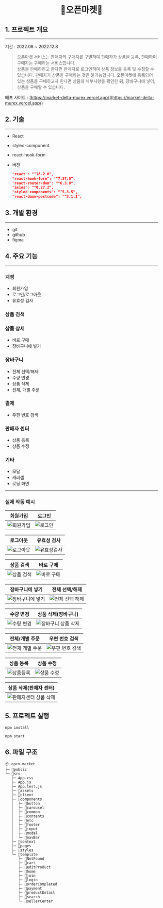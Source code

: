 <h1 align= 'center'>🛒오픈마켓🛒</h1>

## 1. 프로젝트 개요

---

기간 : 2022.08 ~ 2022.12.8

> 오픈마켓 서비스는 판매자와 구매자를 구별하여 판매자가 상품을 등록, 판매하며 구매자는 구매하는 서비스입니다.<br>
> 상품을 판매하려고 한다면 판매자로 로그인하여 상품 정보를 등록 및 수정할 수 있습니다. 판매자가 상품을 구매하는 것은 불가능합니다. 오픈마켓에 등록되어 있는 상품을 구매하고자 한다면 상품의 세부사항을 확인한 뒤, 장바구니에 넣어, 상품을 구매할 수 있습니다.

배포 사이트 : [https://market-delta-murex.vercel.app/](https://market-delta-murex.vercel.app/)

## 2. 기술

---

- React
- styled-component
- react-hook-form
- 버전

  ```json
  "react": "^18.2.0",
  "react-hook-form": "^7.37.0",
  "react-router-dom": "^6.3.0",
  "axios": "^0.27.2",
  "styled-components": "^5.3.5",
  "react-daum-postcode": "^3.1.1",
  ```

## 3. 개발 환경

---

- git
- github
- figma

## 4. 주요 기능

---

### 계정

- 회원가입
- 로그인/로그아웃
- 유효성 검사

### 상품 검색

### 상품 상세

- 바로 구매
- 장바구니에 넣기

### 장바구니

- 전체 선택/해제
- 수량 변경
- 상품 삭제
- 전체, 개별 주문

### 결제

- 우편 번호 검색

### 판매자 센터

- 상품 등록
- 상품 수정

### 기타

- 모달
- 캐러셀
- 로딩 화면

---

### 실제 작동 예시

<center>

|                                                      회원가입                                                       |                                                      로그인                                                       |
| :-----------------------------------------------------------------------------------------------------------------: | :---------------------------------------------------------------------------------------------------------------: |
| ![회원가입](https://user-images.githubusercontent.com/100986977/206175026-d6b809b8-a63c-421f-b0f0-23f30a9bdeea.gif) | ![로그인](https://user-images.githubusercontent.com/100986977/206177063-31ccac11-fc7c-4cb7-b81e-9e85b73182e2.gif) |

|                                                      로그아웃                                                       |                                                      유효성 검사                                                      |
| :-----------------------------------------------------------------------------------------------------------------: | :-------------------------------------------------------------------------------------------------------------------: |
| ![로그아웃](https://user-images.githubusercontent.com/100986977/206175037-497da138-0ad0-4c8c-8889-ccb8c916e363.gif) | ![유효성검사](https://user-images.githubusercontent.com/100986977/206174889-ed13bf33-3b3c-43eb-9fcb-59180783d049.gif) |

|                                                      상품 검색                                                       |                                                      바로 구매                                                       |
| :------------------------------------------------------------------------------------------------------------------: | :------------------------------------------------------------------------------------------------------------------: |
| ![상품 검색](https://user-images.githubusercontent.com/100986977/206175041-cf923e04-8b15-4d3e-b5d6-337bd96f3401.gif) | ![바로 구매](https://user-images.githubusercontent.com/100986977/206174929-6f8acc9c-38ad-4b39-adb9-9754565edc53.gif) |

|                                                      장바구니에 넣기                                                       |                                                      전체 선택/해제                                                       |
| :------------------------------------------------------------------------------------------------------------------------: | :-----------------------------------------------------------------------------------------------------------------------: |
| ![장바구니에 넣기](https://user-images.githubusercontent.com/100986977/206187645-4419a9c4-152e-4b84-a212-0811c6fe70b3.gif) | ![전체 선택 해제](https://user-images.githubusercontent.com/100986977/206174947-b5c990ac-d4b0-4c2a-a237-876a681e4664.gif) |

|                                                      수량 변경                                                       |                                                      상품 삭제(장바구니)                                                      |
| :------------------------------------------------------------------------------------------------------------------: | :---------------------------------------------------------------------------------------------------------------------------: |
| ![수량 변경](https://user-images.githubusercontent.com/100986977/206174951-529b4477-d296-4606-82e7-26cc50a0551a.gif) | ![장바구니 상품 삭제](https://user-images.githubusercontent.com/100986977/206177076-1369cb45-79ba-4e7c-ac54-f9dfad53a283.gif) |

|                                                      전체/개별 주문                                                       |                                                      우편 번호 검색                                                       |
| :-----------------------------------------------------------------------------------------------------------------------: | :-----------------------------------------------------------------------------------------------------------------------: |
| ![전체 개별 주문](https://user-images.githubusercontent.com/100986977/206174961-d5c3b66a-fc3a-4472-8e91-dff08ac4bde2.gif) | ![우편 번호 검색](https://user-images.githubusercontent.com/100986977/206174966-c0b520bd-67ef-4457-8afa-a11ba3d09d3a.gif) |

|                                                      상품 등록                                                      |                                                      상품 수정                                                       |
| :-----------------------------------------------------------------------------------------------------------------: | :------------------------------------------------------------------------------------------------------------------: |
| ![상품등록](https://user-images.githubusercontent.com/100986977/206174979-99d1f0ec-1cbd-4a3d-8aa9-782d009c4664.gif) | ![상품 수정](https://user-images.githubusercontent.com/100986977/206175013-d2b1197c-ecb9-42fc-9b69-73114be2b215.gif) |

|                                                     상품 삭제(판매자 센터)                                                      |
| :-----------------------------------------------------------------------------------------------------------------------------: |
| ![판매자센터 상품 삭제](https://user-images.githubusercontent.com/100986977/206180789-3617f4f9-54fb-4274-a87c-84214ba4ede1.gif) |

</center>

## 5. 프로젝트 실행

```
npm install

npm start
```

## 6. 파일 구조

```
📦 open-market
├─ 📂public
└─ 📂src
   ├─ App.css
   ├─ App.js
   ├─ App.test.js
   ├─ 📂assets
   ├─ 📂client
   ├─ 📂components
   │  ├─ 📂button
   │  ├─ 📂carousel
   │  ├─ 📂common
   │  ├─ 📂contents
   │  ├─ 📂etc
   │  ├─ 📂footer
   │  ├─ 📂input
   │  ├─ 📂modal
   │  └─ 📂navBar
   ├─ 📂context
   ├─ 📂pages
   ├─ 📂styles
   └─ 📂template
      ├─ 📂NotFound
      ├─ 📂cart
      ├─ 📂editProduct
      ├─ 📂home
      ├─ 📂join
      ├─ 📂login
      ├─ 📂orderCompleted
      ├─ 📂payment
      ├─ 📂productDetail
      ├─ 📂search
      └─ 📂sellerCenter
```
